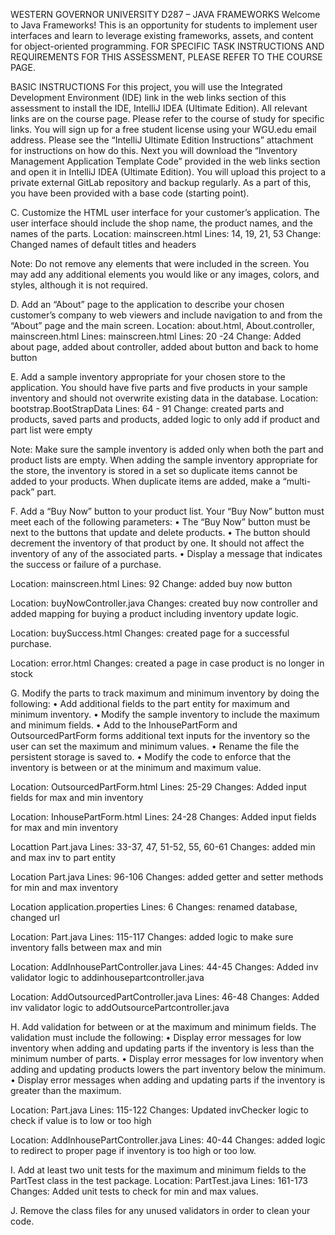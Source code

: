 WESTERN GOVERNOR UNIVERSITY
D287 – JAVA FRAMEWORKS
Welcome to Java Frameworks! This is an opportunity for students to implement user interfaces and learn to leverage existing frameworks, assets, and content for object-oriented programming. FOR SPECIFIC TASK INSTRUCTIONS AND REQUIREMENTS FOR THIS ASSESSMENT, PLEASE REFER TO THE COURSE PAGE.

BASIC INSTRUCTIONS
For this project, you will use the Integrated Development Environment (IDE) link in the web links section of this assessment to install the IDE, IntelliJ IDEA (Ultimate Edition). All relevant links are on the course page. Please refer to the course of study for specific links. You will sign up for a free student license using your WGU.edu email address. Please see the “IntelliJ Ultimate Edition Instructions” attachment for instructions on how do this. Next you will download the “Inventory Management Application Template Code” provided in the web links section and open it in IntelliJ IDEA (Ultimate Edition). You will upload this project to a private external GitLab repository and backup regularly. As a part of this, you have been provided with a base code (starting point).


C.  Customize the HTML user interface for your customer’s application. The user interface should include the shop name, the product names, and the names of the parts.
Location: mainscreen.html
Lines: 14, 19, 21, 53
Change: Changed names of default titles and headers

Note: Do not remove any elements that were included in the screen. You may add any additional elements you would like or any images, colors, and styles, although it is not required.


D.  Add an “About” page to the application to describe your chosen customer’s company to web viewers and include navigation to and from the “About” page and the main screen.
Location: about.html, About.controller, mainscreen.html
Lines: mainscreen.html Lines: 20 -24
Change: Added about page, added about controller, added about button and back to home button

E.  Add a sample inventory appropriate for your chosen store to the application. You should have five parts and five products in your sample inventory and should not overwrite existing data in the database.
Location: bootstrap.BootStrapData
Lines: 64 - 91
Change: created parts and products, saved parts and products, added logic to only add if product and part list were empty

Note: Make sure the sample inventory is added only when both the part and product lists are empty. When adding the sample inventory appropriate for the store, the inventory is stored in a set so duplicate items cannot be added to your products. When duplicate items are added, make a “multi-pack” part.


F.  Add a “Buy Now” button to your product list. Your “Buy Now” button must meet each of the following parameters:
•  The “Buy Now” button must be next to the buttons that update and delete products.
•  The button should decrement the inventory of that product by one. It should not affect the inventory of any of the associated parts.
•  Display a message that indicates the success or failure of a purchase.

Location: mainscreen.html
Lines: 92
Change: added buy now button

Location: buyNowController.java
Changes: created buy now controller and added mapping for buying a product including inventory update logic.

Location: buySuccess.html
Changes: created page for a successful purchase.

Location: error.html
Changes: created a page in case product is no longer in stock


G.  Modify the parts to track maximum and minimum inventory by doing the following:
•  Add additional fields to the part entity for maximum and minimum inventory.
•  Modify the sample inventory to include the maximum and minimum fields.
•  Add to the InhousePartForm and OutsourcedPartForm forms additional text inputs for the inventory so the user can set the maximum and minimum values.
•  Rename the file the persistent storage is saved to.
•  Modify the code to enforce that the inventory is between or at the minimum and maximum value.

Location: OutsourcedPartForm.html
Lines: 25-29
Changes: Added input fields for max and min inventory

Location: InhousePartForm.html
Lines: 24-28
Changes: Added input fields for max and min inventory

Locattion Part.java
Lines: 33-37, 47, 51-52, 55, 60-61
Changes: added min and max inv to part entity

Location Part.java
Lines: 96-106
Changes: added getter and setter methods for min and max inventory

Location application.properties
Lines: 6
Changes: renamed database, changed url

Location: Part.java
Lines: 115-117
Changes: added logic to make sure inventory falls between max and min

Location: AddInhousePartController.java
Lines: 44-45
Changes: Added inv validator logic to addinhousepartcontroller.java

Location: AddOutsourcedPartController.java
Lines: 46-48
Changes: Added inv validator logic to addOutsourcePartcontroller.java


H.  Add validation for between or at the maximum and minimum fields. The validation must include the following:
•  Display error messages for low inventory when adding and updating parts if the inventory is less than the minimum number of parts.
•  Display error messages for low inventory when adding and updating products lowers the part inventory below the minimum.
•  Display error messages when adding and updating parts if the inventory is greater than the maximum.

Location: Part.java
Lines: 115-122
Changes: Updated invChecker logic to check if value is to low or too high

Location: AddInhousePartController.java
Lines: 40-44
Changes: added logic to redirect to proper page if inventory is too high or too low.


I.  Add at least two unit tests for the maximum and minimum fields to the PartTest class in the test package.
Location: PartTest.java
Lines: 161-173
Changes: Added unit tests to check for min and max values.



J.  Remove the class files for any unused validators in order to clean your code.
